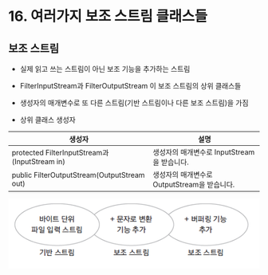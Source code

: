 # 16. 여러가지 보조 스트림 클래스들

## 보조 스트림 

- 실제 읽고 쓰는 스트림이 아닌 보조 기능을 추가하는 스트림

- FilterInputStream과 FilterOutputStream 이 보조 스트림의 상위 클래스들

- 생성자의 매개변수로 또 다른 스트림(기반 스트림이나 다른 보조 스트림)을 가짐

- 상위 클래스 생성자

| 생성자 | 설명 |
| ------ | ------ |
| protected FilterInputStream과(InputStream in) | 생성자의 매개변수로 InputStream을 받습니다. |
| public FilterOutputStream(OutputStream out) | 생성자의 매개변수로 OutputStream을 받습니다. |

![deco](./img/decostream.png)


